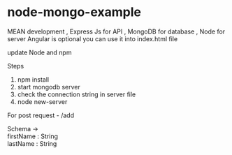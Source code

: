 # node-mongo-example
MEAN development ,  Express Js for API , MongoDB for database , Node for server Angular is optional you can use it into index.html file 

update Node and npm

Steps 
1) npm install 
2) start mongodb server
3) check the connection string in server file
4) node new-server 

For post request - 
/add

Schema ->  
firstName : String  
lastName : String
